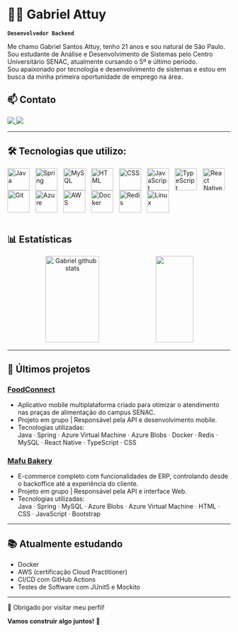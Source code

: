 # 👨‍💻 Gabriel Attuy

**`Desenvolvedor Backend`**

Me chamo Gabriel Santos Attuy, tenho 21 anos e sou natural de São Paulo. Sou estudante de Análise e Desenvolvimento de Sistemas pelo Centro Universitário SENAC, atualmente cursando o 5º e último período.  
Sou apaixonado por tecnologia e desenvolvimento de sistemas e estou em busca da minha primeira oportunidade de emprego na área.

## 📫 Contato

<a href="mailto:cmp.1a.gabrielattuy1010@gmail.com">
  <img src="https://img.shields.io/badge/-Gmail-%23333?style=for-the-badge&logo=gmail&logoColor=white" />
</a>
<a href="https://www.linkedin.com/in/gabriel-attuy-197010265/" target="_blank">
  <img src="https://img.shields.io/badge/-LinkedIn-%230077B5?style=for-the-badge&logo=linkedin&logoColor=white" />
</a>

---

## 🛠️ Tecnologias que utilizo:

<img
  align="left"
  alt="Java"
  title="Java"
  width="50px"
  style="padding-right: 10px;"
  src="https://cdn.jsdelivr.net/gh/devicons/devicon@latest/icons/java/java-original.svg"
/>
<img
  align="left"
  alt="Spring"
  title="Spring"
  width="50px"
  style="padding-right: 10px;"
  src="https://cdn.jsdelivr.net/gh/devicons/devicon@latest/icons/spring/spring-original.svg"
/>
<img
  align="left"
  alt="MySQL"
  title="MySQL"
  width="50px"
  style="padding-right: 10px;"
  src="https://cdn.jsdelivr.net/gh/devicons/devicon@latest/icons/mysql/mysql-original.svg"
/>
<img
  align="left"
  alt="HTML"
  title="HTML"
  width="50px"
  style="padding-right: 10px;"
  src="https://cdn.jsdelivr.net/gh/devicons/devicon@latest/icons/html5/html5-original.svg"
/>
<img
  align="left"
  alt="CSS"
  title="CSS"
  width="50px"
  style="padding-right: 10px;"
  src="https://cdn.jsdelivr.net/gh/devicons/devicon@latest/icons/css3/css3-original.svg"
/>
<img
  align="left"
  alt="JavaScript"
  title="JavaScript"
  width="50px"
  style="padding-right: 10px;"
  src="https://cdn.jsdelivr.net/gh/devicons/devicon@latest/icons/javascript/javascript-original.svg"
/>
<img
  align="left"
  alt="TypeScript"
  title="TypeScript"
  width="50px"
  style="padding-right: 10px;"
  src="https://cdn.jsdelivr.net/gh/devicons/devicon@latest/icons/typescript/typescript-original.svg"
/>
<img
  align="left"
  alt="React Native"
  title="React Native"
  width="50px"
  style="padding-right: 10px;"
  src="https://cdn.jsdelivr.net/gh/devicons/devicon@latest/icons/react/react-original.svg"
/>
<img
  align="left"
  alt="Git"
  title="Git"
  width="50px"
  style="padding-right: 10px;"
  src="https://cdn.jsdelivr.net/gh/devicons/devicon@latest/icons/git/git-original.svg"
/>
<img
  align="left"
  alt="Azure"
  title="Azure"
  width="50px"
  style="padding-right: 10px;"
  src="https://cdn.jsdelivr.net/gh/devicons/devicon@latest/icons/azure/azure-original.svg"
/>
<img
  align="left"
  alt="AWS"
  title="AWS"
  width="50px"
  style="padding-right: 10px;"
  src="https://cdn.jsdelivr.net/gh/devicons/devicon@latest/icons/amazonwebservices/amazonwebservices-original-wordmark.svg"
/>
<img
  align="left"
  alt="Docker"
  title="Docker"
  width="50px"
  style="padding-right: 10px;"
  src="https://cdn.jsdelivr.net/gh/devicons/devicon@latest/icons/docker/docker-original.svg"
/>
<img
  align="left"
  alt="Redis"
  title="Redis"
  width="50px"
  style="padding-right: 10px;"
  src="https://cdn.jsdelivr.net/gh/devicons/devicon@latest/icons/redis/redis-original.svg"
/>
<img
  align="left"
  alt="Linux"
  title="Linux"
  width="50px"
  style="padding-right: 10px;"
  src="https://cdn.jsdelivr.net/gh/devicons/devicon@latest/icons/linux/linux-original.svg"
/>

<br clear="left"/>
<br/>

## 📊 Estatísticas

<div align="center">  
  <img width="49%" height="195px" src="https://github-readme-stats.vercel.app/api?username=Gabs-Attuy&show_icons=true&theme=tokyonight&count_private=true&locale=pt-br&hide_border=true&title_color=00FFFF&icon_color=00FFFF&text_color=c9d1d9&bg_color=0d1117" alt="Gabriel github stats" /> 
  <img width="41%" height="195px" src="https://github-readme-stats.vercel.app/api/top-langs/?username=Gabs-Attuy&layout=compact&custom_title=Tecnologias&hide_border=true&title_color=00FFFF&text_color=c9d1d9&bg_color=0d1117" />
</div> 

---

## 🚀 Últimos projetos

### [FoodConnect](https://github.com/jcavalcantee/food-connect-app)
- Aplicativo mobile multiplataforma criado para otimizar o atendimento nas praças de alimentação do campus SENAC.
- Projeto em grupo | Responsável pela API e desenvolvimento mobile.
- Tecnologias utilizadas:  
  Java · Spring · Azure Virtual Machine · Azure Blobs · Docker · Redis · MySQL · React Native · TypeScript · CSS

### [Mafu Bakery](https://github.com/Gabs-Attuy/Mafu_Bakery_api)
- E-commerce completo com funcionalidades de ERP, controlando desde o backoffice até a experiência do cliente.
- Projeto em grupo | Responsável pela API e interface Web.
- Tecnologias utilizadas:  
  Java · Spring · MySQL · Azure Blobs · Azure Virtual Machine · HTML · CSS · JavaScript · Bootstrap

---

## 📚 Atualmente estudando

- Docker
- AWS (certificação Cloud Practitioner)
- CI/CD com GitHub Actions
- Testes de Software com JUnit5 e Mockito

---

💬 Obrigado por visitar meu perfil!

**Vamos construir algo juntos!** 🚀
